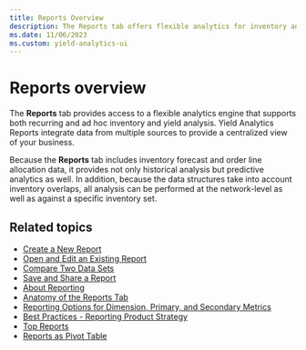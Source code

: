 ```yaml
---
title: Reports Overview
description: The Reports tab offers flexible analytics for inventory and yield analysis, integrating data from multiple sources for a centralized view.
ms.date: 11/06/2023
ms.custom: yield-analytics-ui
---
```


# Reports overview

The **Reports** tab provides access to a flexible analytics engine that supports both recurring and ad hoc inventory and yield analysis. Yield Analytics Reports integrate data from multiple sources to provide a centralized view of your business.

Because the **Reports** tab includes inventory forecast and order line allocation data, it provides not only historical analysis but predictive analytics as well. In addition, because the data structures take into account inventory overlaps, all analysis can be performed at the network-level as well as against a specific inventory set.

## Related topics

- [Create a New Report](./create-a-new-report.md)
- [Open and Edit an Existing Report](./open-and-edit-an-existing-report.md)
- [Compare Two Data Sets](./compare-two-data-sets.md)
- [Save and Share a Report](./save-and-share-a-report.md)
- [About Reporting](./about-reporting.md) 
- [Anatomy of the Reports Tab](./anatomy-of-the-reports-tab.md)
- [Reporting Options for Dimension, Primary, and Secondary Metrics](./reporting-options-for-dimension-primary-and-secondary-metrics.md)  
- [Best Practices - Reporting Product Strategy](./best-practices-reporting-product-strategy.md)
- [Top Reports](./top-reports.md)
- [Reports as Pivot Table](./reports-as-pivot-table.md)
